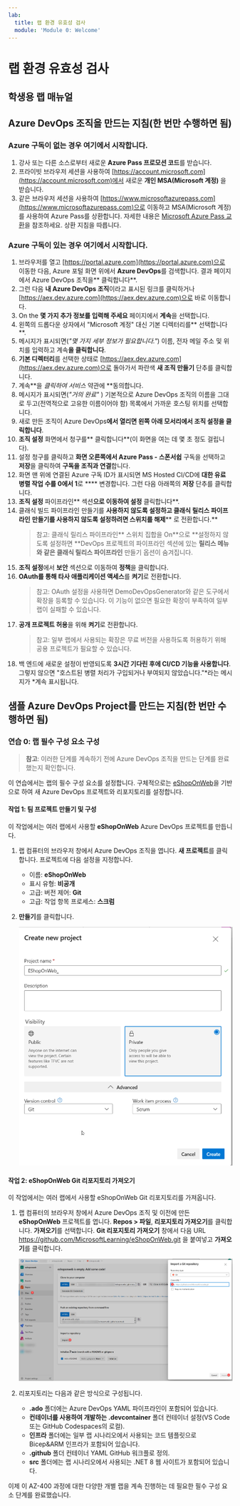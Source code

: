 ```yaml
---
lab:
  title: 랩 환경 유효성 검사
  module: 'Module 0: Welcome'
---
```


# 랩 환경 유효성 검사

## 학생용 랩 매뉴얼

## Azure DevOps 조직을 만드는 지침(한 번만 수행하면 됨)

### Azure 구독이 없는 경우 여기에서 시작합니다.

1. 강사 또는 다른 소스로부터 새로운 **Azure Pass 프로모션 코드**를 받습니다.
1. 프라이빗 브라우저 세션을 사용하여 [https://account.microsoft.com](https://account.microsoft.com)에서 새로운 **개인 MSA(Microsoft 계정)** 을 받습니다.
1. 같은 브라우저 세션을 사용하여 [https://www.microsoftazurepass.com](https://www.microsoftazurepass.com)으로 이동하고 MSA(Microsoft 계정)를 사용하여 Azure Pass를 상환합니다. 자세한 내용은 [Microsoft Azure Pass 교환](https://www.microsoftazurepass.com/Home/HowTo?Length=5)을 참조하세요. 상환 지침을 따릅니다.

### Azure 구독이 있는 경우 여기에서 시작합니다.

1. 브라우저를 열고 [https://portal.azure.com](https://portal.azure.com)으로 이동한 다음, Azure 포털 화면 위에서 **Azure DevOps**를 검색합니다. 결과 페이지에서 Azure DevOps 조직을** 클릭합니다**.
1. 그런 다음 **내 Azure DevOps 조직**이라고 표시된 링크를 클릭하거나 [https://aex.dev.azure.com](https://aex.dev.azure.com)으로 바로 이동합니다.
1. On the **몇 가지 추가 정보를 입력해 주세요** 페이지에서 **계속**을 선택합니다.
1. 왼쪽의 드롭다운 상자에서 "Microsoft 계정" 대신 기본 디렉터리를** 선택합니다**.
1. 메시지가 표시되면(*"몇 가지 세부 정보가 필요합니다."*) 이름, 전자 메일 주소 및 위치를 입력하고 계속**을 클릭합니다**.
1. **기본 디렉터리**를 선택한 상태로 [https://aex.dev.azure.com](https://aex.dev.azure.com)으로 돌아가서 파란색 **새 조직 만들기** 단추를 클릭합니다.
1. 계속**을 *클릭하여 서비스* 약관에 **동의합니다.
1. 메시지가 표시되면(*"거의 완료"* ) 기본적으로 Azure DevOps 조직의 이름을 그대로 두고(전역적으로 고유한 이름이어야 함) 목록에서 가까운 호스팅 위치를 선택합니다.
1. 새로 만든 조직이 Azure DevOps**에서 **열리면 왼쪽 아래 모서리에서 조직 설정을** 클릭합니다**.
1. **조직 설정** 화면에서 청구를** 클릭합니다**(이 화면을 여는 데 몇 초 정도 걸립니다).
1. 설정 청구를 클릭하고 **화면 오른쪽에서 Azure Pass - 스폰서쉽** 구독을 선택하고 **저장**을 클릭하여 **구독을 조직과 연결**합니다.
1. 화면 맨 위에 연결된 Azure 구독 ID가 표시되면 MS Hosted CI/CD에 **대한 **유료 병렬 작업** 수를 0에서 1**로 **** 변경합니다. 그런 다음 아래쪽의 **저장** 단추를 클릭합니다.
1. **조직 설정** 파이프라인** 섹션**으로 이동하여 설정** 클릭합니다**.
1. 클래식 빌드 파이프라인 만들기를 **사용하지 않도록 설정하고 클래식 릴리스 파이프라인** **만들기를 사용하지 않도록 설정하려면 스위치를 해제**** 로 전환합니다.**
    > 참고: 클래식 릴리스 파이프라인** 스위치 집합을 On**으로 **설정하지 않도록 설정하면 **DevOps 프로젝트의 파이프라인 섹션에 있는 **릴리스 메뉴와 같은 **클래식 릴리스** 파이프라인** 만들기 옵션이 숨겨집니다.
1. **조직 설정**에서 **보안** 섹션으로 이동하여 **정책**을 클릭합니다.
1. **OAuth를 통해 타사 애플리케이션 액세스**를 **켜기**로 전환합니다.
    > 참고: OAuth 설정을 사용하면 DemoDevOpsGenerator와 같은 도구에서 확장을 등록할 수 있습니다. 이 기능이 없으면 필요한 확장이 부족하여 일부 랩이 실패할 수 있습니다.
1. **공개 프로젝트 허용**을 위해 **켜기**로 전환합니다.
    > 참고: 일부 랩에서 사용되는 확장은 무료 버전을 사용하도록 허용하기 위해 공용 프로젝트가 필요할 수 있습니다.
1. 백 엔드에 새로운 설정이 반영되도록 **3시간 기다린 후에 CI/CD 기능을 사용합니다**. 그렇지 않으면 "호스트된 병렬 처리가 구입되거나 부여되지 않았습니다."*라는 메시지가 *계속 표시됩니다.

## 샘플 Azure DevOps Project를 만드는 지침(한 번만 수행하면 됨)

### 연습 0: 랩 필수 구성 요소 구성

> **참고**: 이러한 단계를 계속하기 전에 Azure DevOps 조직을 만드는 단계를 완료했는지 확인합니다.

이 연습에서는 랩의 필수 구성 요소를 설정합니다. 구체적으로는 [eShopOnWeb](https://github.com/MicrosoftLearning/eShopOnWeb)을 기반으로 하여 새 Azure DevOps 프로젝트와 리포지토리를 설정합니다.

#### 작업 1: 팀 프로젝트 만들기 및 구성

이 작업에서는 여러 랩에서 사용할 **eShopOnWeb** Azure DevOps 프로젝트를 만듭니다.

1. 랩 컴퓨터의 브라우저 창에서 Azure DevOps 조직을 엽니다. **새 프로젝트**를 클릭합니다. 프로젝트에 다음 설정을 지정합니다.
    - 이름: **eShopOnWeb**
    - 표시 유형: **비공개**
    - 고급: 버전 제어: **Git**
    - 고급: 작업 항목 프로세스: **스크럼**

1. **만들기**를 클릭합니다.

    ![프로젝트 만들기](images/create-project.png)

#### 작업 2: eShopOnWeb Git 리포지토리 가져오기

이 작업에서는 여러 랩에서 사용할 eShopOnWeb Git 리포지토리를 가져옵니다.

1. 랩 컴퓨터의 브라우저 창에서 Azure DevOps 조직 및 이전에 만든 **eShopOnWeb** 프로젝트를 엽니다. **Repos > 파일**, **리포지토리 가져오기**를 클릭합니다. **가져오기**를 선택합니다. **Git 리포지토리 가져오기** 창에서 다음 URL <https://github.com/MicrosoftLearning/eShopOnWeb.git> 을 붙여넣고 **가져오기**를 클릭합니다.

    ![리포지토리 가져오기](images/import-repo.png)

1. 리포지토리는 다음과 같은 방식으로 구성됩니다.
    - **.ado** 폴더에는 Azure DevOps YAML 파이프라인이 포함되어 있습니다.
    - **컨테이너를 사용하여 개발하는 .devcontainer** 폴더 컨테이너 설정(VS Code 또는 GitHub Codespaces의 로컬).
    - **인프라** 폴더에는 일부 랩 시나리오에서 사용되는 코드 템플릿으로 Bicep&ARM 인프라가 포함되어 있습니다.
    - **.github** 폴더 컨테이너 YAML GitHub 워크플로 정의.
    - **src** 폴더에는 랩 시나리오에서 사용되는 .NET 8 웹 사이트가 포함되어 있습니다.

이제 이 AZ-400 과정에 대한 다양한 개별 랩을 계속 진행하는 데 필요한 필수 구성 요소 단계를 완료했습니다.
